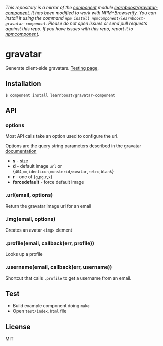 *This repository is a mirror of the [component](http://component.io) module [learnboost/gravatar-component](http://github.com/learnboost/gravatar-component). It has been modified to work with NPM+Browserify. You can install it using the command `npm install npmcomponent/learnboost-gravatar-component`. Please do not open issues or send pull requests against this repo. If you have issues with this repo, report it to [npmcomponent](https://github.com/airportyh/npmcomponent).*

# gravatar

  Generate client-side gravatars. [Testing
  page](http://learnboost.github.io/gravatar-component/).

## Installation

    $ component install learnboost/gravatar-component

## API

### options

Most API calls take an option used to configure the url.

Options are the query string parameters described in the gravatar [documentation](https://en.gravatar.com/site/implement/images/)

  * **s** - size
  * **d** - default image `url` or {`404`,`mm`,`identicon`,`monsterid`,`wavatar`,`retro`,`blank`}
  * **r** - one of {`g`,`pg`,`r`,`x`}
  * **forcedefault** - force default image

### .url(email, options)

Return the gravatar image url for an email

### .img(email, options)

Creates an avatar `<img>` element

### .profile(email, callback(err, profile))

Looks up a profile

### .username(email, callback(err, username))

Shortcut that calls `.profile` to get a username from an email.

## Test

* Build example component doing `make`
* Open `test/index.html` file

## License

  MIT
